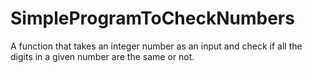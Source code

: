 # SimpleProgramToCheckNumbers
A function that takes an integer number as an input and check if all the digits in a given number are the same or not.
